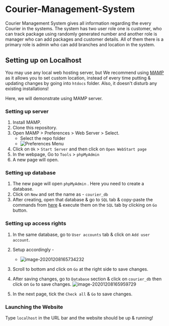 # Courier-Management-System

Courier Management System gives all information regarding the every Courier in the systems. The system has two user role one is customer, who can track package using randomly generated number and another role is manager who can add packages and customer details. All of them there is a primary role is admin who can add branches and location in the system.

## Setting up on Localhost

You may use any local web hosting server, but We recommend using [MAMP](https://www.mamp.info/en/windows/) as it allows you to set custom location, instead of every time putting & updating changes by going into `htdocs` folder. Also, it doesn't disturb any existing installations!

Here, we will demonstrate using MAMP server.

### Setting up server

1. Install MAMP.
2. Clone this repository.
3. Open MAMP > Preferences > Web Server > Select.
   - Select the repo folder
   - ![Preferences Menu](https://i.imgur.com/cJhMiQG.png)
4. Click on `Ok` > `Start Server` and then click on `Open WebStart page`
5. In the webpage, Go to `Tools` > `phpMyAdmin`
6. A new page will open.

### Setting up database

1. The new page will open `phpMyAdmin` . Here you need to create a database.
2. Click on `New` and set the name as - `courier_db`
3. After creating, open that database & go to `SQL` tab & copy-paste the commands from [here](./database/courier_db.sql) & execute them on the `SQL` tab by clicking on `Go` button.

### Setting up access rights

1. In the same database, go to `User accounts` tab & click on `Add user account`.
2. Setup accordingly -
   - ![image-20201208165734232](https://i.imgur.com/zC9MIU1.png)
3. Scroll to bottom and click on `Go` at the right side to save changes.
4. After saving changes, go to `Database` section & click on `courier_db` then click on `Go` to save changes. ![image-20201208165959729](https://i.imgur.com/s1GNOkZ.png)

5. In the next page, tick the `Check all` & `Go` to save changes.

### Launching the Website

Type `localhost` in the URL bar and the website should be up & running!
